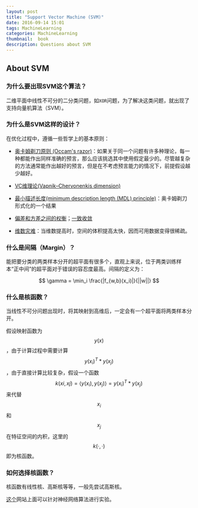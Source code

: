 ```yaml
---
layout: post
title: "Support Vector Machine (SVM)"
date: 2016-09-14 15:01
tags: MachineLearning
categories: MachineLearning
thumbnail:  book
description: Questions about SVM
---
```


## About SVM

### 为什么要出现SVM这个算法？

二维平面中线性不可分的二分类问题，如`XOR`问题，为了解决这类问题，就出现了支持向量机算法（SVM）。

### 为什么是SVM这样的设计？

在优化过程中，遵循一些哲学上的基本原则：

- [奥卡姆剃刀原则 (Occam's razor)](https://en.wikipedia.org/wiki/Occam%27s_razor)：如果关于同一个问题有许多种理论，每一种都能作出同样准确的预言，那么应该挑选其中使用假定最少的。尽管越复杂的方法通常能作出越好的预言，但是在不考虑预言能力的情况下，前提假设越少越好。

- [VC维理论(Vapnik–Chervonenkis dimension)](https://en.wikipedia.org/wiki/VC_dimension)

- [最小描述长度(minimum description length (MDL) principle)](https://en.wikipedia.org/wiki/Minimum_description_length)：奥卡姆剃刀形式化的一个结果

- [偏差和方差之间的权衡](https://en.wikipedia.org/wiki/Bias%E2%80%93variance_tradeoff)；[一致收敛](https://en.wikipedia.org/wiki/Uniform_convergence)

- [维数灾难](https://en.wikipedia.org/wiki/Curse_of_dimensionality)：当维数提高时，空间的体积提高太快，因而可用数据变得很稀疏。

### 什么是间隔（Margin）？

能把要分类的两类样本分开的超平面有很多个，直观上来说，位于两类训练样本“正中间”的超平面对于错误的容忍度最高。间隔的定义为：

$$ \gamma = \min_i \frac{|f_{w,b}(x_i)|}{||w||} $$

### 什么是核函数？

当线性不可分问题出现时，将其映射到高维后，一定会有一个超平面将两类样本分开。

假设映射函数为 $$ y(x) $$，由于计算过程中需要计算 $$ y(x_i)^T*y(x_j) $$，由于直接计算比较复杂，假设一个函数 $$ k(xi,xj) = \left\langle y(x_i),y(x_j) \right\rangle = y(x_i)^T*y(x_j) $$ 来代替 $$ x_i $$ 和 $$ x_j $$在特征空间的内积，这里的 $$ k(·,·) $$ 即为核函数。

### 如何选择核函数？

核函数有线性核、高斯核等等，一般先尝试高斯核。

[这个](http://playground.tensorflow.org)网站上面可以针对神经网络算法进行实验。
